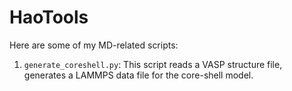 # HaoTools

Here are some of my MD-related scripts:

1. `generate_coreshell.py`: This script reads a VASP structure file, generates a LAMMPS data file for the core-shell model.
